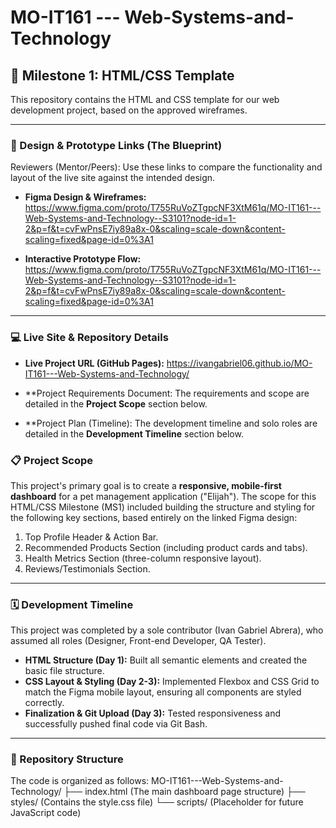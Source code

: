 # MO-IT161 --- Web-Systems-and-Technology

## 🚀 Milestone 1: HTML/CSS Template

This repository contains the HTML and CSS template for our web development project, based on the approved wireframes.

---

### 🎨 Design & Prototype Links (The Blueprint)

Reviewers (Mentor/Peers): Use these links to compare the functionality and layout of the live site against the intended design.

* **Figma Design & Wireframes:**
    https://www.figma.com/proto/T755RuVoZTgpcNF3XtM61q/MO-IT161---Web-Systems-and-Technology--S3101?node-id=1-2&p=f&t=cvFwPnsE7iy89a8x-0&scaling=scale-down&content-scaling=fixed&page-id=0%3A1

* **Interactive Prototype Flow:**
    https://www.figma.com/proto/T755RuVoZTgpcNF3XtM61q/MO-IT161---Web-Systems-and-Technology--S3101?node-id=1-2&p=f&t=cvFwPnsE7iy89a8x-0&scaling=scale-down&content-scaling=fixed&page-id=0%3A1

---

### 💻 Live Site & Repository Details

* **Live Project URL (GitHub Pages):**
    https://ivangabriel06.github.io/MO-IT161---Web-Systems-and-Technology/
  
* **Project Requirements Document: The requirements and scope are detailed in the **Project Scope** section below.


* **Project Plan (Timeline): The development timeline and solo roles are detailed in the **Development Timeline** section below.


### 📋 Project Scope

This project's primary goal is to create a **responsive, mobile-first dashboard** for a pet management application ("Elijah"). The scope for this HTML/CSS Milestone (MS1) included building the structure and styling for the following key sections, based entirely on the linked Figma design:

1.  Top Profile Header & Action Bar.
2.  Recommended Products Section (including product cards and tabs).
3.  Health Metrics Section (three-column responsive layout).
4.  Reviews/Testimonials Section.

---

### 🗓️ Development Timeline

This project was completed by a sole contributor (Ivan Gabriel Abrera), who assumed all roles (Designer, Front-end Developer, QA Tester).

* **HTML Structure (Day 1):** Built all semantic elements and created the basic file structure.
* **CSS Layout & Styling (Day 2-3):** Implemented Flexbox and CSS Grid to match the Figma mobile layout, ensuring all components are styled correctly.
* **Finalization & Git Upload (Day 3):** Tested responsiveness and successfully pushed final code via Git Bash.

---

### 📂 Repository Structure

The code is organized as follows:
MO-IT161---Web-Systems-and-Technology/
├── index.html       (The main dashboard page structure)
├── styles/          (Contains the style.css file)
└── scripts/         (Placeholder for future JavaScript code)
